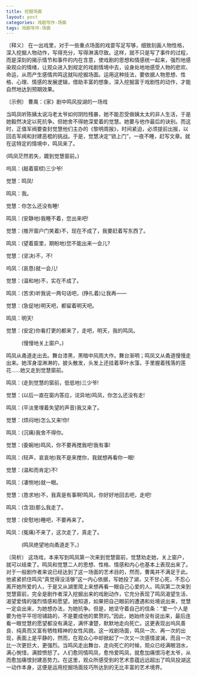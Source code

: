 ```yaml
---
title: 挖掘场面
layout: post
categories: 戏剧写作-场面
tags: 戏剧写作-场面
---
```


〔释义〕 在一出戏里，对于一些重点场面的戏耍写足写够，细致刻画人物性格，深入挖掘人物动作，写得充分，写得淋漓尽致。这样，就不只是写了事件的过程，而是深刻的揭示情节和事件的内在含意，使戏剧的思想和情感统一起来，强烈地感染观众的情绪，让观众进入到规定的戏剧情境中去，设身处地地感受人物的悲欢、命运，从而产生感情共鸣这就叫挖掘场面。运用这种技法，要依据人物思想、性格、心理、情感的发展逻辑，借助丰富的想象，深入挖掘富于戏剧性的动作，才能自然地达到预期效果。

〔示例〕 曹禺：《家》剧中鸣风投湖的一场戏

当鸣凤听陈姨太说冯老太爷如何阴险残暴，她不能忍受做姨太太的非人生活，于是她毅然决定以死抗争。但她舍不得她深爱着的觉慧。她要与他作最后的诀别。而这时，正值军阀要查封觉慧他们主办的《黎明周报》，时间紧迫，必须提前出报，以回击军阀和封建恶棍的挑战。于是，觉慧决定“锁上门”，一夜不睡，赶写文章。就在这特定的情境中，鸣凤来了。

(鸣凤茫然若失，踱到觉慧窗前。)

呜凤：(敲着窗棂)三少爷!

觉慧：鸣凤!

鸣风：我。

觉慧：你怎么还没有睡!

鸣凤：(安静地)我睡不着，您出来吧!

觉慧：(推开窗户门笑着)不，现在不成了，我要赶着写东西了。

鸣凤：(望着窗里，期盼地)您不能出来一会儿?

觉慧：(坚决)不，不!

呜凤：(哀恳)就一会儿!

觉慧：(温和地)不，实在不成了。

鸣凤：(苦求)听我说一两句话吧，(挣扎着)让我再——

觉慧：(急促地)明天吧，都留着明天吧。

鸣凤：明天!

觉慧：(安定)你看打更的都来了，走吧，明天，我的鸣凤。

　　　(慢慢地关上窗户。)

鸣凤从甬道走出去。舞台漆黑，黑暗中风雨大作。舞台渐明；鸣凤又从甬道慢慢走出来。她浑身湿淋淋的，披头散发，头发上还挂着草叶水藻，手里握着残落的莲花……她又走到觉慧窗前。

鸣凤：(走到觉慧的窗前，低低地)三少爷!

觉慧：(以后一直在窗内答应，诧异地)鸣凤，你怎么还没有走!

鸣凤：(平淡里埋着失望的声音)我又来了。

觉慧：(烦闷地)怎么又来!你!

鸣凤：(沉痛)我舍不得你。

觉慧：(委婉地)鸣风，你不要再搅我吧!我有事!

鸣凤：(轻声，哀哀地)我不是来搅你，我就想再看你一眼!

觉慧：(温和而肯定)不!

鸣凤：(凄恻地)就一眼。

觉慧：(恳求地)不，我真是有事啊!鸣风，你好好地回去吧，走吧!

鸣风：(含泪)那么我走了。

觉慧：(安慰地)睡吧，不要再来了。

鸣凤：(冤痛)不来了，这次走了，真走了。

　　　(鸣凤绝望地向甬道走下。)

〔简析〕 这场戏，本来写到鸣凤第一次来到觉慧窗前，觉慧劝走她，关上窗户，就可以结束了。鸣凤和觉慧二人的思想、性格、情感和内心也基本上表现出来了。对于一般剧作者来说已经达到了这一场面的艺术目的，然而，曹禺并不满足于此。他紧紧抓住鸣风“真觉得没活够”这一内心依据，写她投了湖，又不甘心死，不忍心离开她所爱的人，于是又从湖里爬上来想再看一眼自己心爱的人。鸣凤第二次来到觉慧窗前，完全是剧作者深入挖掘出来的戏剧动作，它充分表现了鸣凤渴望生活、渴望爱情的强烈情感和愿望。她知道，如果把自己眼前的遭遇和处境说出来，觉慧一定会出来，为她想办法，为她抗争。但是，她坚守着自己的信条：“爱一个人是要为他平平坦坦铺路的，不是要成他的累赘的。”因此，她始终没有说出来，最后连看一眼觉慧的愿望都没有满足，满怀凄楚，默默地走向死亡。这更表现出呜风善良、纯真而又富有牺牲精神的女性风貌。这一戏剧场面，鸣凤一次、再一次的出现，表面上是平静的，然而，在观众心中却掀起了一次又一次感情波澜，而且一次比一次更巨大，更强烈。当鸣风走出舞台、走向死亡的时候，观众已经满眼泪水，满心惋惜，满腔愤怒了。人们愈同情鸣凤，愈怜爱鸣凤，就愈加痛恨冯老太爷，从而愈加痛恨封建恶势力。在这里，观众所感受到的艺术意蕴远远超出了鸣凤投湖这一动作本身，这便是运用挖掘场面技巧所达到的无比丰富的艺术境界。 